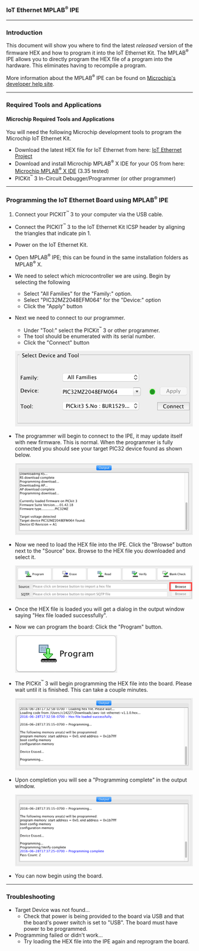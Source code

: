 ### IoT Ethernet MPLAB<sup>&reg;</sup> IPE

---

### Introduction
This document will show you where to find the latest _released_ version of the firmware HEX and how to program it into the IoT Ethernet Kit.  The MPLAB<sup>&reg;</sup> IPE allows you to directly program the HEX file of a program into the hardware.  This eliminates having to recompile a program.

More information about the MPLAB<sup>&reg;</sup> IPE can be found on [Microchip's developer help site](http://microchip.wikidot.com/ipe:start).

---

### Required Tools and Applications
#### Microchip Required Tools and Applications
You will need the following Microchip development tools to program the Microchip IoT Ethernet Kit.

- Download the latest HEX file for IoT Ethernet from here: [IoT Ethernet Project](https://github.com/MicrochipTech/aws-iot-firmware-pic32mz/releases/latest)
- Download and install Microchip MPLAB<sup>&reg;</sup> X IDE for your OS from here:
[Microchip MPLAB<sup>&reg;</sup> X IDE](http://www.microchip.com/mplabx) (3.35 tested)
- PICKit<sup>&trade;</sup> 3 In-Circuit Debugger/Programmer (or other programmer)

---

### Programming the IoT Ethernet Board using MPLAB<sup>&reg;</sup> IPE
1.  Connect your PICKIT<sup>&trade;</sup> 3 to your computer via the USB cable.
-  Connect the PICKIT<sup>&trade;</sup> 3 to the IoT Ethernet Kit ICSP header by aligning the triangles that indicate pin 1.
-  Power on the IoT Ethernet Kit.
-  Open MPLAB<sup>&reg;</sup> IPE; this can be found in the same installation folders as MPLAB<sup>&reg;</sup> X.
- We need to select which microcontroller we are using.  Begin by selecting the following
    - Select "All Families" for the "Family:" option.
    - Select "PIC32MZ2048EFM064" for the "Device:" option
    - Click the "Apply" button
- Next we need to connect to our programmer.  
    - Under "Tool:" select the PICKit<sup>&trade;</sup> 3 or other programmer.  
    - The tool should be enumerated with its serial number.
    - Click the "Connect" button

	![Settings](./images/ipe-device-tool.png)
- The programmer will begin to connect to the IPE, it may update itself with new firmware.  This is normal.  When the programmer is fully connected you should see your target PIC32 device found as shown below.

	![Programmer connecting](./images/ipe-connecting-to-programmer.png)
- Now we need to load the HEX file into the IPE.  Click the "Browse" button next to the "Source" box.  Browse to the HEX file you downloaded and select it.

	![Hex browseing](./images/ipe-hex-browse.png)
- Once the HEX file is loaded you will get a dialog in the output window saying "Hex file loaded successfully".
- Now we can program the board:  Click the "Program" button.

	![Hex browseing](./images/ipe-program.png)
- The PICKit<sup>&trade;</sup> 3 will begin programming the HEX file into the board.  Please wait until it is finished.  This can take a couple minutes.

	![Hex browseing](./images/ipe-programming.png)
- Upon completion you will see a "Programming complete" in the output window.

	![Hex browseing](./images/ipe-programming-complete.png)
- You can now begin using the board.

---

### Troubleshooting
- Target Device was not found...
  - Check that power is being provided to the board via USB and that the board's power switch is set to "USB".  The board must have power to be programmed.
- Programming failed or didn't work...
  - Try loading the HEX file into the IPE again and reprogram the board.